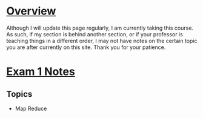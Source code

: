 # [Overview](./Overview%20CS%204371.md)

Although I will update this page regularly, I am currently taking this course. As such, if my section is behind another section, or if your professor is teaching things in a different order, I may not have notes on the certain topic you are after currently on this site. Thank you for your patience.

# [Exam 1 Notes](./CS%204371%20-%20Exam%201%20Notes.md)

## Topics

- Map Reduce
